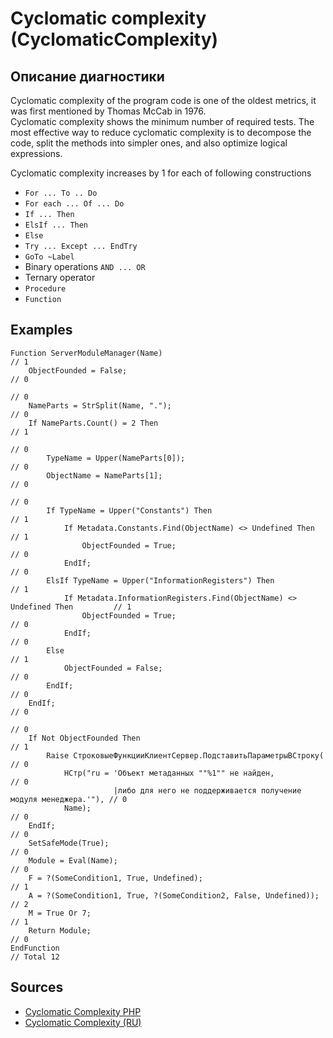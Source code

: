 # Cyclomatic complexity (CyclomaticComplexity)

<!-- Блоки выше заполняются автоматически, не трогать -->
## Описание диагностики
<!-- Описание диагностики заполняется вручную. Необходимо понятным языком описать смысл и схему работу -->

Cyclomatic complexity of the program code is one of the oldest metrics, it was first mentioned by Thomas McCab in 1976.  
Cyclomatic complexity shows the minimum number of required tests. The most effective way to reduce cyclomatic complexity is to decompose the code, split the methods into simpler ones, and also optimize logical expressions.

Cyclomatic complexity increases by 1 for each of following constructions

- `For ... To .. Do`
- `For each ... Of ... Do`
- `If ... Then`
- `ElsIf ... Then`
- `Else`
- `Try ... Except ... EndTry`
- `GoTo ~Label`
- Binary operations `AND ... OR`
- Ternary operator
- `Procedure`
- `Function`

## Examples
<!-- В данном разделе приводятся примеры, на которые диагностика срабатывает, а также можно привести пример, как можно исправить ситуацию -->

```bsl
Function ServerModuleManager(Name)                                                      // 1
    ObjectFounded = False;                                                              // 0
                                                                                        // 0
    NameParts = StrSplit(Name, ".");                                                    // 0
    If NameParts.Count() = 2 Then                                                       // 1
                                                                                        // 0
        TypeName = Upper(NameParts[0]);                                                 // 0
        ObjectName = NameParts[1];                                                      // 0
                                                                                        // 0
        If TypeName = Upper("Constants") Then                                           // 1
            If Metadata.Constants.Find(ObjectName) <> Undefined Then                    // 1
                ObjectFounded = True;                                                   // 0
            EndIf;                                                                      // 0
        ElsIf TypeName = Upper("InformationRegisters") Then                            // 1
            If Metadata.InformationRegisters.Find(ObjectName) <> Undefined Then         // 1
                ObjectFounded = True;                                                   // 0
            EndIf;                                                                      // 0
        Else                                                                            // 1
            ObjectFounded = False;                                                      // 0
        EndIf;                                                                          // 0
    EndIf;                                                                              // 0
                                                                                        // 0
    If Not ObjectFounded Then                                                           // 1
        Raise СтроковыеФункцииКлиентСервер.ПодставитьПараметрыВСтроку(                  // 0
            НСтр("ru = 'Объект метаданных ""%1"" не найден,                             // 0
                       |либо для него не поддерживается получение модуля менеджера.'"), // 0
            Name);                                                                      // 0
    EndIf;                                                                              // 0
    SetSafeMode(True);                                                                  // 0
    Module = Eval(Name);                                                                // 0
    F = ?(SomeCondition1, True, Undefined);                                             // 1
    А = ?(SomeCondition1, True, ?(SomeCondition2, False, Undefined));                   // 2
    M = True Or 7;                                                                      // 1
    Return Module;                                                                      // 0
EndFunction                                                                              // Total 12
```

## Sources
<!-- Необходимо указывать ссылки на все источники, из которых почерпнута информация для создания диагностики -->


* [Cyclomatic Complexity PHP](https://pdepend.org/documentation/software-metrics/cyclomatic-complexity.html)
* [Cyclomatic Complexity (RU)](https://ru.wikipedia.org/wiki/%D0%A6%D0%B8%D0%BA%D0%BB%D0%BE%D0%BC%D0%B0%D1%82%D0%B8%D1%87%D0%B5%D1%81%D0%BA%D0%B0%D1%8F_%D1%81%D0%BB%D0%BE%D0%B6%D0%BD%D0%BE%D1%81%D1%82%D1%8C)
